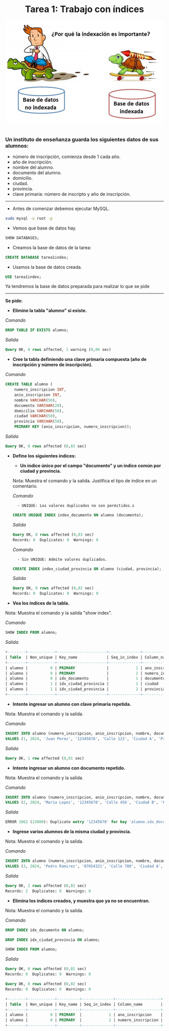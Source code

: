 <div align="center">

# Tarea 1: Trabajo con índices
<img src="indices.jpeg"/>
</div>
<br>
<div aling="justify">

### Un instituto de enseñanza guarda los siguientes datos de sus alumnos:

- número de inscripción, comienza desde 1 cada año.
- año de inscripción.
- nombre del alumno.
- documento del alumno.
- domicilio.
- ciudad.
- provincia.
- clave primaria: número de inscripto y año de inscripción.

---

- Antes de comenzar debemos ejecutar MySQL.

``` bash
sudo mysql -u root -p
```

- Vemos que base de datos hay.

``` sql
SHOW DATABASES;
```

- Creamos la base de datos de la tarea:

``` sql
CREATE DATABASE tarea1index;
```

- Usamos la base de datos creada.

``` sql
USE tarea1index;
```

Ya tendremos la base de datos preparada para realizar lo que se pide

----

**Se pide:**

- **Elimine la tabla "alumno" si existe.**

*Comando*

``` sql
DROP TABLE IF EXISTS alumno;
```

*Salida*

``` sql
Query OK, 0 rows affected, 1 warning (0,00 sec)
```

- **Cree la tabla definiendo una clave primaria compuesta (año de inscripción y número de inscripción).**

*Comando*

``` sql
CREATE TABLE alumno (
    numero_inscripcion INT,
    anio_inscripcion INT,
    nombre VARCHAR(50),
    documento VARCHAR(20),
    domicilio VARCHAR(50),
    ciudad VARCHAR(50),
    provincia VARCHAR(50),
    PRIMARY KEY (anio_inscripcion, numero_inscripcion));
```

*Salida*

``` sql
Query OK, 0 rows affected (0,03 sec)
```

- **Define los siguientes indices:**

    - **Un índice único por el campo "documento" y un índice común por ciudad y provincia.**

    Nota: Muestra el comando y la salida. Justifica el tipo de indice en un comentario.

    *Comando*

        - UNIQUE: Los valores duplicados no son permitidos.s

    ``` sql
    CREATE UNIQUE INDEX index_documento ON alumno (documento);
    ```

    *Salida*

    ``` sql
    Query OK, 0 rows affected (0,03 sec)
    Records: 0  Duplicates: 0  Warnings: 0
    ```

    *Comando*

        - Sin UNIQUE: Admite valores duplicados.

    ``` sql
    CREATE INDEX index_ciudad_provincia ON alumno (ciudad, provincia);
    ```

    *Salida*

    ``` sql
    Query OK, 0 rows affected (0,02 sec)
    Records: 0  Duplicates: 0  Warnings: 0
    ```

- **Vea los índices de la tabla.**

Nota: Muestra el comando y la salida "show index".

*Comando*

``` sql
SHOW INDEX FROM alumno;
```

*Salida*

``` sql
+--------+------------+----------------------+--------------+--------------------+-----------+-------------+----------+--------+------+------------+---------+---------------+---------+------------+
| Table  | Non_unique | Key_name             | Seq_in_index | Column_name        | Collation | Cardinality | Sub_part | Packed | Null | Index_type | Comment | Index_comment | Visible | Expression |
+--------+------------+----------------------+--------------+--------------------+-----------+-------------+----------+--------+------+------------+---------+---------------+---------+------------+
| alumno |          0 | PRIMARY              |            1 | ano_inscripcion    | A         |           0 |     NULL |   NULL |      | BTREE      |         |               | YES     | NULL       |
| alumno |          0 | PRIMARY              |            2 | numero_inscripcion | A         |           0 |     NULL |   NULL |      | BTREE      |         |               | YES     | NULL       |
| alumno |          0 | idx_documento        |            1 | documento          | A         |           0 |     NULL |   NULL | YES  | BTREE      |         |               | YES     | NULL       |
| alumno |          1 | idx_ciudad_provincia |            1 | ciudad             | A         |           0 |     NULL |   NULL | YES  | BTREE      |         |               | YES     | NULL       |
| alumno |          1 | idx_ciudad_provincia |            2 | provincia          | A         |           0 |     NULL |   NULL | YES  | BTREE      |         |               | YES     | NULL       |
+--------+------------+----------------------+--------------+--------------------+-----------+-------------+----------+--------+------+------------+---------+---------------+---------+------------+

```

- **Intente ingresar un alumno con clave primaria repetida.**

Nota: Muestra el comando y la salida.


*Comando*

``` sql
INSERT INTO alumno (numero_inscripcion, anio_inscripcion, nombre, documento, domicilio, ciudad, provincia)
VALUES (1, 2024, 'Juan Perez', '12345678', 'Calle 123', 'Ciudad A', 'Provincia X');
```

*Salida*

``` sql
Query OK, 1 row affected (0,01 sec)
```

- **Intente ingresar un alumno con documento repetido.**

Nota: Muestra el comando y la salida.

*Comando*

``` sql
INSERT INTO alumno (numero_inscripcion, anio_inscripcion, nombre, documento, domicilio, ciudad, provincia)
VALUES (2, 2024, 'Maria Lopez', '12345678', 'Calle 456', 'Ciudad B', 'Provincia Y');
```

*Salida*

``` sql
ERROR 1062 (23000): Duplicate entry '12345678' for key 'alumno.idx_documento'
```

- **Ingrese varios alumnos de la misma ciudad y provincia.**

Nota: Muestra el comando y la salida.

*Comando*

``` sql
INSERT INTO alumno (numero_inscripcion, anio_inscripcion, nombre, documento, domicilio, ciudad, provincia) 
VALUES (3, 2024, 'Pedro Ramirez', '87654321', 'Calle 789', 'Ciudad A', 'Provincia X'), (4, 2024, 'Ana Martinez', '98765432', 'Calle 012', 'Ciudad A', 'Provincia X');
```

*Salida*

``` sql
Query OK, 2 rows affected (0,02 sec)
Records: 2  Duplicates: 0  Warnings: 0
```

- **Elimina los indices creados, y muestra que ya no se encuentran.**

Nota: Muestra el comando y la salida.

*Comando*

``` sql
DROP INDEX idx_documento ON alumno;
```
``` sql
DROP INDEX idx_ciudad_provincia ON alumno;
```
``` sql
SHOW INDEX FROM alumno;
```

*Salida*

``` sql
Query OK, 0 rows affected (0,02 sec)
Records: 0  Duplicates: 0  Warnings: 0
```
``` sql
Query OK, 0 rows affected (0,02 sec)
Records: 0  Duplicates: 0  Warnings: 0
```
``` sql
+--------+------------+----------+--------------+--------------------+-----------+-------------+----------+--------+------+------------+---------+---------------+---------+------------+
| Table  | Non_unique | Key_name | Seq_in_index | Column_name        | Collation | Cardinality | Sub_part | Packed | Null | Index_type | Comment | Index_comment | Visible | Expression |
+--------+------------+----------+--------------+--------------------+-----------+-------------+----------+--------+------+------------+---------+---------------+---------+------------+
| alumno |          0 | PRIMARY  |            1 | ano_inscripcion    | A         |           0 |     NULL |   NULL |      | BTREE      |         |               | YES     | NULL       |
| alumno |          0 | PRIMARY  |            2 | numero_inscripcion | A         |           0 |     NULL |   NULL |      | BTREE      |         |               | YES     | NULL       |
+--------+------------+----------+--------------+--------------------+-----------+-------------+----------+--------+------+------------+---------+---------------+---------+------------+
```
</div>